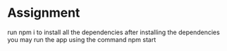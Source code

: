 # Assignment
run npm i to install all the dependencies
after installing the dependencies you may run the app using the command npm start
